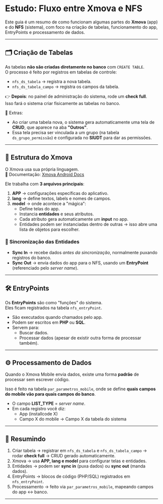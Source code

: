 # Estudo: Fluxo entre Xmova e NFS

Este guia é um resumo de como funcionam algumas partes do **Xmova** (app) e do **NFS** (sistema), com foco na criação de tabelas, funcionamento do app, EntryPoints e processamento de dados.

---

## 🗂 Criação de Tabelas

As tabelas **não são criadas diretamente no banco** com `CREATE TABLE`.  
O processo é feito por registros em tabelas de controle:

- `nfs_ds_tabela` → registra a nova tabela.  
- `nfs_ds_tabela_campo` → registra os campos da tabela.  

👉 **Depois**: no painel de administração do sistema, rode um **check full**.  
Isso fará o sistema criar fisicamente as tabelas no banco.

📌 Extras:
- Ao criar uma tabela nova, o sistema gera automaticamente uma tela de **CRUD**, que aparece na aba **"Outros"**.  
- Essa tela precisa ser vinculada a um grupo (na tabela `ds_grupo_permissão`) e configurada no **SIUDT** para dar as permissões.

---

## 📱 Estrutura do Xmova

O Xmova usa sua própria linguagem.  
📄 Documentação: [Xmova Android Docs](https://xmova-server-h1.simova.ws/doc/app/xmovaandroid/doc.html)

Ele trabalha com **3 arquivos principais**:

1. **APP** → configurações específicas do aplicativo.  
2. **lang** → define textos, labels e nomes de campos.  
3. **model** → onde acontece a "mágica":
   - Define telas do app.  
   - Instancia **entidades** e seus atributos.  
   - Cada atributo gera automaticamente um **input** no app.  
   - Entidades podem ser instanciadas dentro de outras → isso abre uma lista de objetos para escolher.  

### 🔄 Sincronização das Entidades
- **Sync In** → recebe dados *antes da sincronização*, normalmente puxando registros do banco.  
- **Sync Out** → envia dados do app para o NFS, usando um **EntryPoint** (referenciado pelo *server name*).

---

## 🛠 EntryPoints

Os **EntryPoints** são como "funções" do sistema.  
Eles ficam registrados na tabela `nfs_entryPoint`.

- São executados quando chamados pelo app.  
- Podem ser escritos em **PHP** ou **SQL**.  
- Servem para:
  - Buscar dados.  
  - Processar dados (apesar de existir outra forma de processar também).  

---

## ⚙️ Processamento de Dados

Quando o Xmova Mobile envia dados, existe uma forma **padrão** de processar sem escrever código.

Isso é feito na tabela `par_parametros_mobile`, onde se define **quais campos do mobile vão para quais campos do banco**.

- O campo **LIST_TYPE** = *server name*.  
- Em cada registro você diz:  
  - App (installcode X)  
  - Campo X do mobile → Campo X da tabela do sistema  

---

## 🎯 Resumindo

1. Criar tabela → registrar em `nfs_ds_tabela` e `nfs_ds_tabela_campo` → rodar **check full** → CRUD gerado automaticamente.  
2. Xmova → usa **APP, lang e model** para configurar telas e entidades.  
3. Entidades → podem ser **sync in** (puxa dados) ou **sync out** (manda dados).  
4. EntryPoints → blocos de código (PHP/SQL) registrados em `nfs_entryPoint`.  
5. Processamento → feito via `par_parametros_mobile`, mapeando campos do app ↔ banco.  

---
